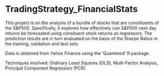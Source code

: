# TradingStrategy_FinancialStats
This project is on the analysis of a bundle of stocks that are constituents
of the S&P500. Specifically, it explores how effectively can S&P500 next day returns be forecasted using consituent stock returns as regressors. The prediction results are in turn evaluated on the basis of the Sharpe Ratios in the training, validation and test sets. 

Data is obtained from Yahoo Finance using the 'Quantmod' R package.

Techniques involved: Ordinary Least Squares (OLS), Multi-Factor Analysis, Principal Component Regression (PCR).

